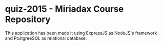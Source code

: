 # quiz-2015 - Miriadax Course Repository
This application has been made it using ExpressJS as NodeJS's framework and PostgreeSQL as relational database.
